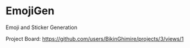 # EmojiGen
Emoji and Sticker Generation

Project Board: https://github.com/users/BikinGhimire/projects/3/views/1
